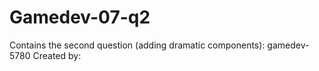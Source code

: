 # Gamedev-07-q2
Contains the second question (adding dramatic components): gamedev-5780
Created by:
